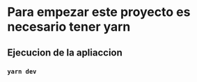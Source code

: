# Para empezar este proyecto es necesario tener yarn

## Ejecucion de la apliaccion

### `yarn dev`

<!-- # Getting Started with Create React App -->
<!---->
<!-- This project was bootstrapped with [Create React App](https://github.com/facebook/create-react-app). -->
<!---->
<!-- ## Available Scripts -->
<!---->
<!-- In the project directory, you can run: -->
<!---->
<!-- ### `yarn start` -->
<!---->
<!-- Runs the app in the development mode.\ -->
<!-- Open [http://localhost:3000](http://localhost:3000) to view it in the browser. -->
<!---->
<!-- The page will reload if you make edits.\ -->
<!-- You will also see any lint errors in the console. -->
<!---->
<!-- ### `yarn test` -->
<!---->
<!-- Launches the test runner in the interactive watch mode.\ -->
<!-- See the section about [running tests](https://facebook.github.io/create-react-app/docs/running-tests) for more information. -->
<!---->
<!-- ### `yarn build` -->
<!---->
<!-- Builds the app for production to the `build` folder.\ -->
<!-- It correctly bundles React in production mode and optimizes the build for the best performance. -->
<!---->
<!-- The build is minified and the filenames include the hashes.\ -->
<!-- Your app is ready to be deployed! -->
<!---->
<!-- See the section about [deployment](https://facebook.github.io/create-react-app/docs/deployment) for more information. -->
<!---->
<!-- ### `yarn eject` -->
<!---->
<!-- **Note: this is a one-way operation. Once you `eject`, you can’t go back!** -->
<!---->
<!-- If you aren’t satisfied with the build tool and configuration choices, you can `eject` at any time. This command will remove the single build dependency from your project. -->
<!---->
<!-- Instead, it will copy all the configuration files and the transitive dependencies (webpack, Babel, ESLint, etc) right into your project so you have full control over them. All of the commands except `eject` will still work, but they will point to the copied scripts so you can tweak them. At this point you’re on your own. -->
<!---->
<!-- You don’t have to ever use `eject`. The curated feature set is suitable for small and middle deployments, and you shouldn’t feel obligated to use this feature. However we understand that this tool wouldn’t be useful if you couldn’t customize it when you are ready for it. -->
<!---->
<!-- ## Learn More -->
<!---->
<!-- You can learn more in the [Create React App documentation](https://facebook.github.io/create-react-app/docs/getting-started). -->
<!---->
<!-- To learn React, check out the [React documentation](https://reactjs.org/). -->
<!---->
<!-- # Blog -->
